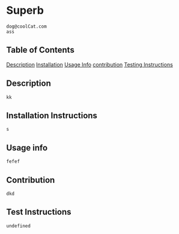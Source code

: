 # Superb


    dog@coolCat.com
    ass

## Table of Contents
    
[Description](#Description)
[Installation](#Installation)
[Usage Info](#Usage)
[contribution](#Contribution)
[Testing Instructions](#Test)
    

## Description
    kk

## Installation Instructions
    s

## Usage info
    fefef

## Contribution
    dkd

## Test Instructions
    undefined    
    

    